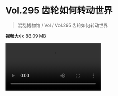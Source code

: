 # Vol.295 齿轮如何转动世界

> 混乱博物馆 / Vol / Vol.295 齿轮如何转动世界

**视频大小**: 88.09 MB

<div class="video"><video src="https://file.hsyhx.top/archive/295.mp4" controls preload>🤔 您的浏览器不支持 video 标签</video></div>